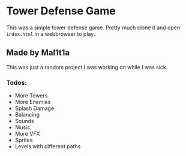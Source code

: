 # Tower Defense Game
This was a simple tower defense game. Pretty much clone it and open `index.html` in a webbrowser to play.

## Made by Mal1t1a
This was just a random project I was working on while I was sick.

### Todos:
- More Towers
- More Enemies
- Splash Damage
- Balancing
- Sounds
- Music
- More VFX
- Sprites
- Levels with different paths